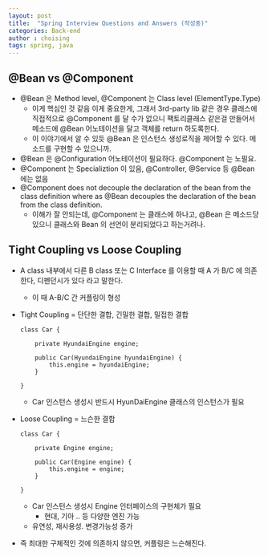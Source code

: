 ```yaml
---
layout: post
title:  "Spring Interview Questions and Answers (작성중)"
categories: Back-end
author : choising
tags: spring, java
---
```


## @Bean vs @Component

- @Bean 은 Method level, @Component 는 Class level (ElementType.Type)
    - 이게 핵심인 것 같음 이게 중요한게, 그래서 3rd-party lib 같은 경우 클래스에 직접적으로 @Component 를 달 수가 없으니 팩토리클래스 같은걸 만들어서 메소드에 @Bean 어노테이션을 달고 객체를 return 하도록한다.
    - 이 이야기에서 알 수 있듯 @Bean 은 인스턴스 생성로직을 제어할 수 있다. 메소드를 구현할 수 있으니까.
- @Bean 은 @Configuration 어노테이션이 필요하다. @Component 는 노필요.
- @Component 는 Specializtion 이 있음, @Controller, @Service 등 @Bean 에는 없음
- @Component does not decouple the declaration of the bean from the class definition where as @Bean decouples the declaration of the bean from the class definition.
    - 이해가 잘 안되는데, @Component 는 클래스에 하나고, @Bean 은 메소드당 있으니 클래스와 Bean 의 선언이 분리되었다고 하는거려나.

## Tight Coupling vs Loose Coupling

- A class 내부에서 다른 B class 또는 C Interface 를 이용할 때 A 가 B/C 에 의존한다, 디펜던시가 있다 라고 말한다.
    - 이 때 A-B/C 간 커플링이 형성

- Tight Coupling = 단단한 결합, 긴밀한 결합, 밀접한 결합 
    ```
    class Car {

        private HyundaiEngine engine;

        public Car(HyundaiEngine hyundaiEngine) {
            this.engine = hyundaiEngine;
        }

    }
    ```
    - Car 인스턴스 생성시 반드시 HyunDaiEngine 클래스의 인스턴스가 필요

- Loose Coupling = 느슨한 결합
    ```
    class Car {

        private Engine engine;

        public Car(Engine engine) {
            this.engine = engine;
        }

    }
    ```
    - Car 인스턴스 생성시 Engine 인터페이스의 구현체가 필요
        - 현대, 기아 .. 등 다양한 엔진 가능
    - 유연성, 재사용성. 변경가능성 증가

- 즉 최대한 구체적인 것에 의존하지 않으면, 커플링은 느슨해진다.
